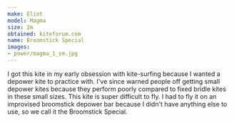 ```yaml
---
make: Eliot
model: Magma
size: 2m
obtained: kiteforum.com
name: Broomstick Special
images:
- power/magma_1_sm.jpg
---
```


I got this kite in my early obsession with kite-surfing because I wanted a depower kite to practice with.
I've since warned people off getting small depower kites because they perform poorly compared to fixed bridle kites in these small sizes.
This kite is super difficult to fly.
I had to fly it on an improvised broomstick depower bar because I didn't have anything else to use, so we call it the Broomstick Special.
